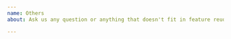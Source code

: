 ```yaml
---
name: Others
about: Ask us any question or anything that doesn't fit in feature reuquests or issues.

---
```

